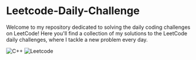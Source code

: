 # Leetcode-Daily-Challenge
Welcome to my repository dedicated to solving the daily coding challenges on LeetCode! Here you'll find a 
collection of my solutions to the LeetCode daily challenges, where I tackle a new problem every day.

![C++](https://img.shields.io/badge/c++-%2300599C.svg?style=for-the-badge&logo=c%2B%2B&logoColor=white)
![Leetcode](https://img.shields.io/badge/-LeetCode-FFA116?style=for-the-badge&logo=LeetCode&logoColor=black)
